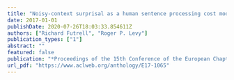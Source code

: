 ```yaml
---
title: "Noisy-context surprisal as a human sentence processing cost model"
date: 2017-01-01
publishDate: 2020-07-26T18:03:33.854611Z
authors: ["Richard Futrell", "Roger P. Levy"]
publication_types: ["1"]
abstract: ""
featured: false
publication: "*Proceedings of the 15th Conference of the European Chapter of the Association for Computational Linguistics: Volume 1, Long Papers*"
url_pdf: "https://www.aclweb.org/anthology/E17-1065"
---
```


